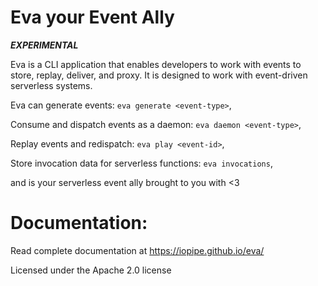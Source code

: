 # Eva your Event Ally

***EXPERIMENTAL***

Eva is a CLI application that enables developers
to work with events to store, replay, deliver,
and proxy. It is designed to work with event-driven
serverless systems.

Eva can generate events:
  `eva generate <event-type>`,

Consume and dispatch events as a daemon:
  `eva daemon <event-type>`,

Replay events and redispatch:
  `eva play <event-id>`,

Store invocation data for serverless functions:
  `eva invocations`,

and is your serverless event ally brought to you with <3

# Documentation:

Read complete documentation at https://iopipe.github.io/eva/

Licensed under the Apache 2.0 license

